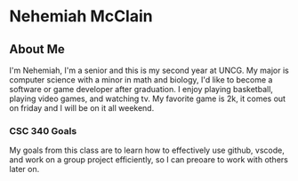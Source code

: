# Nehemiah McClain

## About Me
I'm Nehemiah, I'm a senior and this is my second year at UNCG. My major is computer science with a minor in math and biology, I'd like to become a software or game developer after graduation. I enjoy playing basketball, playing video games, and watching tv. My favorite game is 2k, it comes out on friday and I will be on it all weekend.

### CSC 340 Goals
My goals from this class are to learn how to effectively use github, vscode, and work on a group project efficiently, so I can preoare to work with others later on.